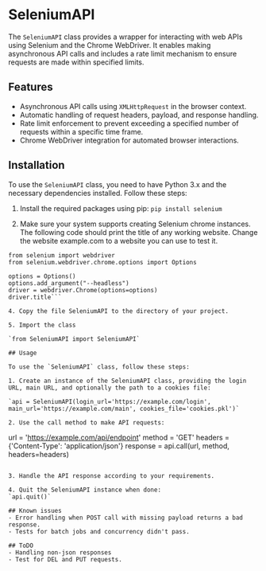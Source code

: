 # SeleniumAPI

The `SeleniumAPI` class provides a wrapper for interacting with web APIs using Selenium and the Chrome WebDriver. It enables making asynchronous API calls and includes a rate limit mechanism to ensure requests are made within specified limits.

## Features

- Asynchronous API calls using `XMLHttpRequest` in the browser context.
- Automatic handling of request headers, payload, and response handling.
- Rate limit enforcement to prevent exceeding a specified number of requests within a specific time frame.
- Chrome WebDriver integration for automated browser interactions.

## Installation

To use the `SeleniumAPI` class, you need to have Python 3.x and the necessary dependencies installed. Follow these steps:

1. Install the required packages using pip:
`pip install selenium`

2. Make sure your system supports creating Selenium chrome instances. The following code should print the title of any working website. Change the website example.com to a website you can use to test it. 

```
from selenium import webdriver
from selenium.webdriver.chrome.options import Options

options = Options()
options.add_argument("--headless")
driver = webdriver.Chrome(options=options)
driver.title```

4. Copy the file SeleniumAPI to the directory of your project.

5. Import the class

`from SeleniumAPI import SeleniumAPI`

## Usage

To use the `SeleniumAPI` class, follow these steps:

1. Create an instance of the SeleniumAPI class, providing the login URL, main URL, and optionally the path to a cookies file:

`api = SeleniumAPI(login_url='https://example.com/login', main_url='https://example.com/main', cookies_file='cookies.pkl')`

2. Use the call method to make API requests:

```
url = 'https://example.com/api/endpoint'
method = 'GET'
headers = {'Content-Type': 'application/json'}
response = api.call(url, method, headers=headers)
```

3. Handle the API response according to your requirements.

4. Quit the SeleniumAPI instance when done:
`api.quit()`

## Known issues
- Error handling when POST call with missing payload returns a bad response.
- Tests for batch jobs and concurrency didn't pass.

## ToDO
- Handling non-json responses
- Test for DEL and PUT requests.



